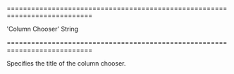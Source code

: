 <!--**
/*-------------------------------------------
    Auto-generated file. Do not modify.
-------------------------------------------

**-->
===========================================================================
<!--default-->'Column Chooser'<!--/default-->
<!--type-->String<!--/type-->
===========================================================================

<!--shortDescription-->
Specifies the title of the column chooser.
<!--/shortDescription-->

<!--fullDescription-->

<!--/fullDescription-->